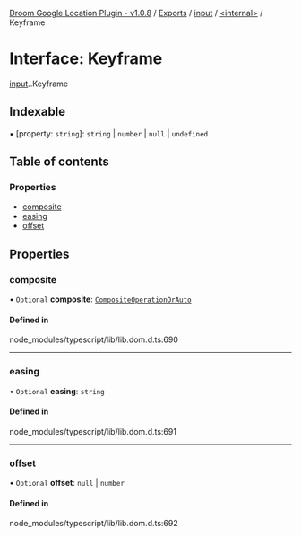 [Droom Google Location Plugin - v1.0.8](../README.md) / [Exports](../modules.md) / [input](../modules/input.md) / [<internal\>](../modules/input._internal_.md) / Keyframe

# Interface: Keyframe

[input](../modules/input.md).[<internal>](../modules/input._internal_.md).Keyframe

## Indexable

▪ [property: `string`]: `string` \| `number` \| ``null`` \| `undefined`

## Table of contents

### Properties

- [composite](input._internal_.Keyframe.md#composite)
- [easing](input._internal_.Keyframe.md#easing)
- [offset](input._internal_.Keyframe.md#offset)

## Properties

### composite

• `Optional` **composite**: [`CompositeOperationOrAuto`](../modules/input._internal_.md#compositeoperationorauto)

#### Defined in

node_modules/typescript/lib/lib.dom.d.ts:690

___

### easing

• `Optional` **easing**: `string`

#### Defined in

node_modules/typescript/lib/lib.dom.d.ts:691

___

### offset

• `Optional` **offset**: ``null`` \| `number`

#### Defined in

node_modules/typescript/lib/lib.dom.d.ts:692
